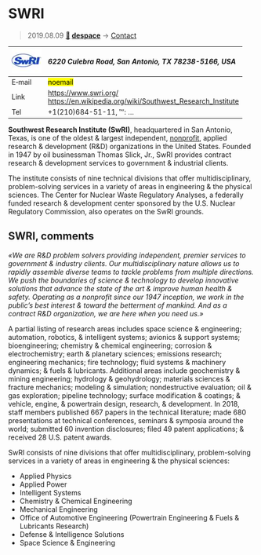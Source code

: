 # SWRI
> 2019.08.09 **[🚀](../index/index.md) [despace](index.md)** → [Contact](contact.md)

|[![](f/contact/s/swri_logo1_thumb.jpg)](f/contact/s/swri_logo1.png)|*6220 Culebra Road, San Antonio, TX 78238-5166, USA*|
|:--|:--|
|E‑mail| <mark>noemail</mark> |
|Link| <https://www.swri.org/><br> <https://en.wikipedia.org/wiki/Southwest_Research_Institute> |
|Tel| +1(210)684-51-11, ℻: … |

**Southwest Research Institute (SwRI)**, headquartered in San Antonio, Texas, is one of the oldest & largest independent, [nonprofit](nonprof_org.md), applied research & development (R&D) organizations in the United States. Founded in 1947 by oil businessman Thomas Slick, Jr., SwRI provides contract research & development services to government & industrial clients.

The institute consists of nine technical divisions that offer multidisciplinary, problem-solving services in a variety of areas in engineering & the physical sciences. The Center for Nuclear Waste Regulatory Analyses, a federally funded research & development center sponsored by the U.S. Nuclear Regulatory Commission, also operates on the SwRI grounds.


<p style="page-break-after:always"> </p>

## SWRI, comments

*«We are R&D problem solvers providing independent, premier services to government & industry clients. Our multidisciplinary nature allows us to rapidly assemble diverse teams to tackle problems from multiple directions. We push the boundaries of science & technology to develop innovative solutions that advance the state of the art & improve human health & safety. Operating as a nonprofit since our 1947 inception, we work in the public’s best interest & toward the betterment of mankind. And as a contract R&D organization, we are here when you need us.»*

A partial listing of research areas includes space science & engineering; automation, robotics, & intelligent systems; avionics & support systems; bioengineering; chemistry & chemical engineering; corrosion & electrochemistry; earth & planetary sciences; emissions research; engineering mechanics; fire technology; fluid systems & machinery dynamics; & fuels & lubricants. Additional areas include geochemistry & mining engineering; hydrology & geohydrology; materials sciences & fracture mechanics; modeling & simulation; nondestructive evaluation; oil & gas exploration; pipeline technology; surface modification & coatings; & vehicle, engine, & powertrain design, research, & development. In 2018, staff members published 667 papers in the technical literature; made 680 presentations at technical conferences, seminars & symposia around the world; submitted 60 invention disclosures; filed 49 patent applications; & received 28 U.S. patent awards.

SwRI consists of nine divisions that offer multidisciplinary, problem-solving services in a variety of areas in engineering & the physical sciences:

   - Applied Physics
   - Applied Power
   - Intelligent Systems
   - Chemistry & Chemical Engineering
   - Mechanical Engineering
   - Office of Automotive Engineering (Powertrain Engineering & Fuels & Lubricants Research)
   - Defense & Intelligence Solutions
   - Space Science & Engineering
